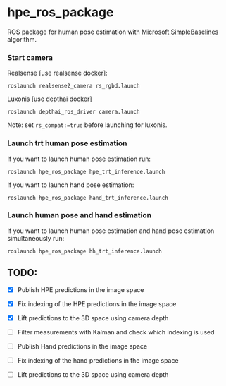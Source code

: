# hpe_ros_package


ROS package for human pose estimation with [Microsoft SimpleBaselines](https://github.com/microsoft/human-pose-estimation.pytorch) algorithm.


### Start camera

Realsense [use realsense docker]: 
```
roslaunch realsense2_camera rs_rgbd.launch 
```

Luxonis [use depthai docker] 
```
roslaunch depthai_ros_driver camera.launch 
```

Note: set `rs_compat:=true` before launching for luxonis. 

### Launch trt human pose estimation 

If you want to launch human pose estimation run: 
```
roslaunch hpe_ros_package hpe_trt_inference.launch 
```

If you want to launch hand pose estimation:
```
roslaunch hpe_ros_package hand_trt_inference.launch 
```

### Launch human pose and hand estimation 

If you want to launch human pose estimation and hand pose estimation simultaneously run: 
```
roslaunch hpe_ros_package hh_trt_inference.launch
```

## TODO: 

- [x] Publish HPE predictions in the image space
- [x] Fix indexing of the HPE predictions in the image space
- [x] Lift predictions to the 3D space using camera depth
- [ ] Filter measurements with Kalman and check which indexing is used
- [ ] Publish Hand predictions in the image space
- [ ] Fix indexing of the hand predictions in the image space
- [ ] Lift predictions to the 3D space using camera depth

